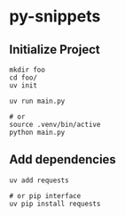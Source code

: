 # py-snippets

## Initialize Project
```
mkdir foo
cd foo/
uv init
```

```
uv run main.py

# or
source .venv/bin/active
python main.py
```

## Add dependencies
```
uv add requests

# or pip interface
uv pip install requests
```
